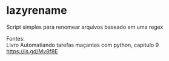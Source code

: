 # lazyrename
Script simples para renomear arquivos baseado em uma regex

Fontes:  
Livro Automatiando tarefas maçantes com python, capitulo 9  
https://is.gd/Mv8f8E
